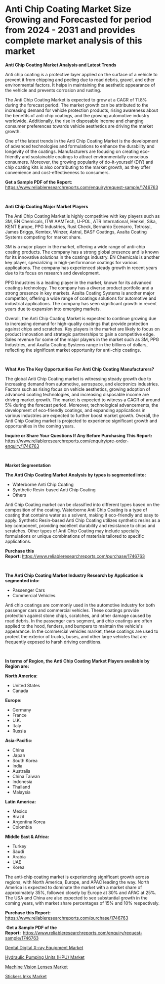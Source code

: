 <p><h1>Anti Chip Coating Market Size Growing and Forecasted for period from 2024 - 2031 and provides complete market analysis of this market</h1></p><p><strong>Anti Chip Coating Market Analysis and Latest Trends</strong></p>
<p><p>Anti chip coating is a protective layer applied on the surface of a vehicle to prevent it from chipping and peeling due to road debris, gravel, and other environmental factors. It helps in maintaining the aesthetic appearance of the vehicle and prevents corrosion and rusting.</p><p>The Anti Chip Coating Market is expected to grow at a CAGR of 11.8% during the forecast period. The market growth can be attributed to the increasing demand for vehicle protection products, rising awareness about the benefits of anti chip coatings, and the growing automotive industry worldwide. Additionally, the rise in disposable income and changing consumer preferences towards vehicle aesthetics are driving the market growth.</p><p>One of the latest trends in the Anti Chip Coating Market is the development of advanced technologies and formulations to enhance the durability and longevity of the coatings. Manufacturers are focusing on creating eco-friendly and sustainable coatings to attract environmentally conscious consumers. Moreover, the growing popularity of do-it-yourself (DIY) anti chip coating kits is also contributing to the market growth, as they offer convenience and cost-effectiveness to consumers.</p></p>
<p><strong>Get a Sample PDF of the Report:&nbsp;</strong> <a href="https://www.reliableresearchreports.com/enquiry/request-sample/1746763">https://www.reliableresearchreports.com/enquiry/request-sample/1746763</a></p>
<p>&nbsp;</p>
<p><strong>Anti Chip Coating Major Market Players</strong></p>
<p><p>The Anti Chip Coating Market is highly competitive with key players such as 3M, EN Chemicals, ITW AAMTech, U-POL, ATR International, Henkel, Sika, KENT Europe, PPG Industries, Rust Check, Bernardo Ecenarro, Tetrosyl, James Briggs, Kemtex, Winzer, Astral, BASF Coatings, Axalta Coating Systems competing for market share. </p><p>3M is a major player in the market, offering a wide range of anti-chip coating products. The company has a strong global presence and is known for its innovative solutions in the coatings industry. EN Chemicals is another key player, specializing in high-performance coatings for various applications. The company has experienced steady growth in recent years due to its focus on research and development.</p><p>PPG Industries is a leading player in the market, known for its advanced coatings technology. The company has a diverse product portfolio and a strong presence in key markets. Axalta Coating Systems is another major competitor, offering a wide range of coatings solutions for automotive and industrial applications. The company has seen significant growth in recent years due to expansion into emerging markets.</p><p>Overall, the Anti Chip Coating Market is expected to continue growing due to increasing demand for high-quality coatings that provide protection against chips and scratches. Key players in the market are likely to focus on product innovation and strategic partnerships to gain a competitive edge. Sales revenue for some of the major players in the market such as 3M, PPG Industries, and Axalta Coating Systems range in the billions of dollars, reflecting the significant market opportunity for anti-chip coatings.</p></p>
<p>&nbsp;</p>
<p><strong>What Are The Key Opportunities For Anti Chip Coating Manufacturers?</strong></p>
<p><p>The global Anti Chip Coating market is witnessing steady growth due to increasing demand from automotive, aerospace, and electronics industries. Factors such as rising focus on vehicle aesthetics, growing adoption of advanced coating technologies, and increasing disposable income are driving market growth. The market is expected to witness a CAGR of around 5% during the forecast period. Moreover, technological advancements, the development of eco-friendly coatings, and expanding applications in various industries are expected to further boost market growth. Overall, the Anti Chip Coating market is projected to experience significant growth and opportunities in the coming years.</p></p>
<p><strong>Inquire or Share Your Questions If Any Before Purchasing This Report:</strong> <a href="https://www.reliableresearchreports.com/enquiry/pre-order-enquiry/1746763">https://www.reliableresearchreports.com/enquiry/pre-order-enquiry/1746763</a></p>
<p>&nbsp;</p>
<p><strong>Market Segmentation</strong></p>
<p><strong>The Anti Chip Coating Market Analysis by types is segmented into:</strong></p>
<p><ul><li>Waterborne Anti Chip Coating</li><li>Synthetic Resin-based Anti Chip Coating</li><li>Others</li></ul></p>
<p><p>Anti Chip Coating market can be classified into different types based on the composition of the coating. Waterborne Anti Chip Coating is a type of coating that contains water as a solvent, making it eco-friendly and easy to apply. Synthetic Resin-based Anti Chip Coating utilizes synthetic resins as a key component, providing excellent durability and resistance to chips and scratches. Other types of Anti Chip Coating may include specialty formulations or unique combinations of materials tailored to specific applications.</p></p>
<p><strong>Purchase this Report:&nbsp;</strong><a href="https://www.reliableresearchreports.com/purchase/1746763">https://www.reliableresearchreports.com/purchase/1746763</a></p>
<p>&nbsp;</p>
<p><strong>The Anti Chip Coating Market Industry Research by Application is segmented into:</strong></p>
<p><ul><li>Passenger Cars</li><li>Commercial Vehicles</li></ul></p>
<p><p>Anti chip coatings are commonly used in the automotive industry for both passenger cars and commercial vehicles. These coatings provide protection against stone chips, scratches, and other damage caused by road debris. In the passenger cars segment, anti chip coatings are often applied to the hood, fenders, and bumpers to maintain the vehicle's appearance. In the commercial vehicles market, these coatings are used to protect the exterior of trucks, buses, and other large vehicles that are frequently exposed to harsh driving conditions.</p></p>
<p>&nbsp;</p>
<p><strong>In terms of Region, the Anti Chip Coating Market Players available by Region are:</strong></p>
<p>
    <p> <strong> North America: </strong>
        <ul>
            <li>United States</li>
            <li>Canada</li>
        </ul>
        </p> 
    <p> <strong> Europe: </strong>
        <ul>
            <li>Germany</li>
            <li>France</li>
            <li>U.K.</li>
            <li>Italy</li>
            <li>Russia</li>
        </ul>
        </p> 
    <p> <strong> Asia-Pacific: </strong>
        <ul>
            <li>China</li>
            <li>Japan</li>
            <li>South Korea</li>
            <li>India</li>
            <li>Australia</li>
            <li>China Taiwan</li>
            <li>Indonesia</li>
            <li>Thailand</li>
            <li>Malaysia</li>
        </ul>
        </p> 
    <p> <strong> Latin America: </strong>
        <ul>
            <li>Mexico</li>
            <li>Brazil</li>
            <li>Argentina Korea</li>
            <li>Colombia</li>
        </ul>
        </p> 
    <p> <strong> Middle East & Africa: </strong>
        <ul>
            <li>Turkey</li>
            <li>Saudi</li>
            <li>Arabia</li>
            <li>UAE</li>
            <li>Korea</li>
        </ul>
    </p>
    </p>
<p><p>The anti-chip coating market is experiencing significant growth across regions, with North America, Europe, and APAC leading the way. North America is expected to dominate the market with a market share of approximately 35%, followed closely by Europe at 30% and APAC at 25%. The USA and China are also expected to see substantial growth in the coming years, with market share percentages of 15% and 10% respectively.</p></p>
<p><strong>Purchase this Report: </strong><a href="https://www.reliableresearchreports.com/purchase/1746763">https://www.reliableresearchreports.com/purchase/1746763</a></p>
<p>&nbsp;<strong>Get a Sample PDF of the Report:&nbsp;&nbsp;</strong><a href="https://www.reliableresearchreports.com/enquiry/request-sample/1746763">https://www.reliableresearchreports.com/enquiry/request-sample/1746763</a></p>
<p><strong></strong></p>
<p><p><a href="https://view.publitas.com/reportprime-1/dental-digital-x-ray-equipment-market-size-global-industry-overview-market-segmentation-and-forecast-2023-to-2030/">Dental Digital X-ray Equipment Market</a></p><p><a href="https://extreme-scabiosa-c81.notion.site/Hydraulic-Pumping-Units-HPU-Market-Insights-Market-Players-and-Forecast-Till-2031-aac325c7728c49faaaf15fbea954a239">Hydraulic Pumping Units (HPU) Market</a></p><p><a href="https://view.publitas.com/reportprime-1/insights-into-machine-vision-lenses-market-size-analysing-market-share-trends-and-growth-from-2023-to-2030/">Machine Vision Lenses Market</a></p><p><a href="https://view.publitas.com/reportprime-1/stickers-inks-market-centers-on-aspects-such-as-market-growth-market-share-market-opportunity-and-projected-forecasts-spanning-from-2023-to-2030/">Stickers Inks Market</a></p></p>